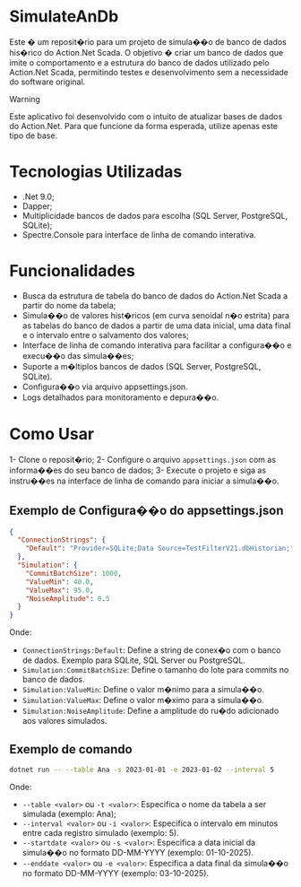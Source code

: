 # SimulateAnDb

Este � um reposit�rio para um projeto de simula��o de banco de dados his�rico do Action.Net Scada. 
O objetivo � criar um banco de dados que imite o comportamento e a estrutura do banco de dados utilizado pelo Action.Net Scada, 
permitindo testes e desenvolvimento sem a necessidade do software original.

>[!WARNING]
>
>Este aplicativo foi desenvolvido com o intuito de atualizar bases de dados do Action.Net. Para que funcione da forma esperada, utilize apenas este tipo de base.
>



# Tecnologias Utilizadas

- .Net 9.0;
- Dapper;
- Multiplicidade bancos de dados para escolha (SQL Server, PostgreSQL, SQLite);
- Spectre.Console para interface de linha de comando interativa.

# Funcionalidades

- Busca da estrutura de tabela do banco de dados do Action.Net Scada a partir do nome da tabela;
- Simula��o de valores hist�ricos (em curva senoidal n�o estrita) para as tabelas do banco de dados a partir de uma data inicial, uma data final e o intervalo entre o salvamento dos valores;
- Interface de linha de comando interativa para facilitar a configura��o e execu��o das simula��es;
- Suporte a m�ltiplos bancos de dados (SQL Server, PostgreSQL, SQLite).
- Configura��o via arquivo appsettings.json.
- Logs detalhados para monitoramento e depura��o.

# Como Usar

1- Clone o reposit�rio;
2- Configure o arquivo `appsettings.json` com as informa��es do seu banco de dados;
3- Execute o projeto e siga as instru��es na interface de linha de comando para iniciar a simula��o.

## Exemplo de Configura��o do appsettings.json

```json
{
  "ConnectionStrings": {
    "Default": "Provider=SQLite;Data Source=TestFilterV21.dbHistorian;"
  },
  "Simulation": {
    "CommitBatchSize": 1000,
    "ValueMin": 40.0,
    "ValueMax": 95.0,
    "NoiseAmplitude": 0.5
  }
}
```

Onde:
- `ConnectionStrings:Default`: Define a string de conex�o com o banco de dados. Exemplo para SQLite, SQL Server ou PostgreSQL.
- `Simulation:CommitBatchSize`: Define o tamanho do lote para commits no banco de dados.
- `Simulation:ValueMin`: Define o valor m�nimo para a simula��o.
- `Simulation:ValueMax`: Define o valor m�ximo para a simula��o.
- `Simulation:NoiseAmplitude`: Define a amplitude do ru�do adicionado aos valores simulados.

## Exemplo de comando

```bash
dotnet run -- --table Ana -s 2023-01-01 -e 2023-01-02 --interval 5
```

Onde: 
- `--table <valor>` ou `-t <valor>`: Especifica o nome da tabela a ser simulada (exemplo: Ana);
- `--interval <valor>` ou `-i <valor>`: Especifica o intervalo em minutos entre cada registro simulado (exemplo: 5).
- `--startdate <valor>` ou `-s <valor>`: Especifica a data inicial da simula��o no formato DD-MM-YYYY (exemplo: 01-10-2025).
- `--enddate <valor>` ou `-e <valor>`: Especifica a data final da simula��o no formato DD-MM-YYYY (exemplo: 03-10-2025).
